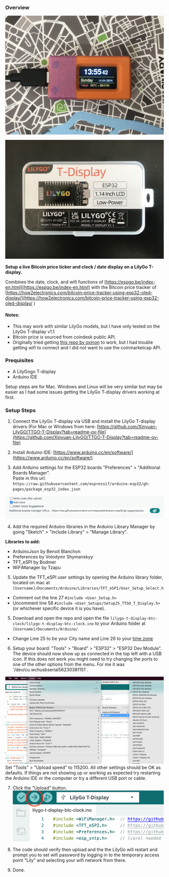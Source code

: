 ### Overview

!["working example"](https://github.com/codyellingham/lilygo-t-display-btc-clock/blob/master/images/final.jpg?raw=true)

!["Lilygo t-display case"](https://github.com/codyellingham/lilygo-t-display-btc-clock/blob/master/images/package.jpg?raw=true)

**Setup a live Bitcoin price ticker and clock / date display on a LilyGo T-display.**

Combines the date, clock, and wifi functions of [https://espgo.be/index-en.html](https://espgo.be/index-en.html) with the Bitcoin price tracker of [https://how2electronics.com/bitcoin-price-tracker-using-esp32-oled-display/](https://how2electronics.com/bitcoin-price-tracker-using-esp32-oled-display/ ) 

#### Notes: 
- This may work with similar LilyGo models, but I have only tested on the LilyGo T-display v1.1
- Bitcoin price is sourced from coindesk public API.
- Originally tried getting [this repo by oxinon](https://github.com/oxinon/BTC-price-ticker-V2_1-TTGO-T-Display) to work, but I had trouble getting wifi to connect and I did not want to use the coinmarketcap API.

### Prequisites
- A LilyGogo T-display 
- Arduino IDE

Setup steps are for Mac. Windows and Linux will be very similar but may be easier as I had some issues getting the LilyGo T-display drivers working at first.

### Setup Steps

1. Connect the LilyGo T-display via USB and install the LilyGo T-display drivers (For Mac or Windows from here: [https://github.com/Xinyuan-LilyGO/TTGO-T-Display?tab=readme-ov-file](https://github.com/Xinyuan-LilyGO/TTGO-T-Display?tab=readme-ov-file)

2. Install Arduino IDE: [https://www.arduino.cc/en/software/](https://www.arduino.cc/en/software/)

3. Add Arduino settings for the ESP32 boards "Preferences" > "Additional Boards Manager".  
  Paste in this url: `https://raw.githubusercontent.com/espressif/arduino-esp32/gh-pages/package_esp32_index.json`

!["Additional boards"](https://github.com/codyellingham/lilygo-t-display-btc-clock/blob/master/images/additional-boards-input.png?raw=true)

4. Add the required Arduino libraries in the Arduino Library Manager by going "Sketch" > "Include Library" > "Manage Library".

**Libraries to add:**
  - ArduinoJson by Benoit Blanchon
  - Preferences by Volodymr Shymanskyy
  - TFT_eSPI by Bodmer
  - WiFiManager by Tzapu

5. Update the TFT_eSPI user settings by opening the Arduino library folder, located on mac at `[Username]/Documents/Arduino/Libraries/TFT_eSPI/User_Setup_Select.h`
- Comment out the line 27 `#include <User_Setup.h>`
- Uncomment line 58 `#include <User_Setups/Setup25_TTGO_T_Display.h>` (or whichever specific device it is you have).

5. Download and open the repo and open the file `lilygo-t-display-btc-clock/lilygo-t-display-btc-clock.ino` to your Arduino folder at `[Username]/Documents/Arduino/`
  - Change Line 25 to be your City name and Line 26 to your [time zone](https://manpages.ubuntu.com/manpages/focal/man3/DateTime::TimeZone::Catalog.3pm.html)

6. Setup your board: "Tools" > "Board" > "ESP32" > "ESP32 Dev Module". The device should now show up as connected in the top left with a USB icon. If this does not work you might need to try changing the ports to one of the other options from the menu. For me it was '/dev/cu.wchusbserial56230381151`.

!["board settings"](https://github.com/codyellingham/lilygo-t-display-btc-clock/blob/master/images/board-port-settings.png?raw=true)
Set "Tools" > "Upload speed" to 115200.
All other settings should be OK as defaults.
If things are not showing up or working as expected try restarting the Arduino IDE or the computer or try a different USB port or cable.

7. Click the "Upload" button.
!["Upload"](https://github.com/codyellingham/lilygo-t-display-btc-clock/blob/master/images/upload.png?raw=true)

8. The code should verify then upload and the the LilyGo will restart and prompt you to set wifi password by logging in to the temporary access point "Lily" and selecting your wifi network from there.

9. Done.